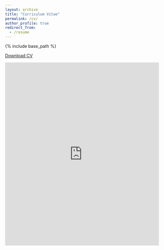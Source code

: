 ```yaml
---
layout: archive
title: "Curriculum Vitae"
permalink: /cv/
author_profile: true
redirect_from:
  - /resume
---
```



{% include base_path %}

<a href="https://ether0.github.io//files/CV_SLee_webpage.pdf" class="btn" download target="_blank">Download CV</a>
<iframe src="https://ether0.github.io//files/CV_SLee_webpage.pdf" width="100%" height="600px" style="border: none;"></iframe>
